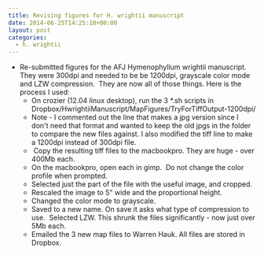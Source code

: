 ```yaml
---
title: Revising figures for H. wrightii manuscript
date: 2014-06-25T14:25:10+00:00
layout: post
categories:
  - h. wrightii
---
```

  * Re-submitted figures for the AFJ Hymenophyllum wrightii manuscript. They were 300dpi and needed to be be 1200dpi, grayscale color mode and LZW compression.  They are now all of those things. Here is the process I used:
      * On crozier (12.04 linux desktop), run the 3 \*.sh scripts in Dropbox/HwrightiiManuscript/MapFigures/TryForTiffOutput-1200dpi/
      * Note - I commented out the line that makes a jpg version since I don't need that format and wanted to keep the old jpgs in the folder to compare the new files against. I also modified the tiff line to make a 1200dpi instead of 300dpi file.
      *  Copy the resulting tiff files to the macbookpro. They are huge - over 400Mb each.
      * On the macbookpro, open each in gimp.  Do not change the color profile when prompted.
      * Selected just the part of the file with the useful image, and cropped.
      * Rescaled the image to 5" wide and the proportional height.
      * Changed the color mode to grayscale.
      * Saved to a new name. On save it asks what type of compression to use.  Selected LZW. This shrunk the files significantly - now just over 5Mb each.
      * Emailed the 3 new map files to Warren Hauk. All files are stored in Dropbox.
